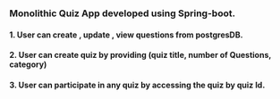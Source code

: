 ### Monolithic Quiz App developed using Spring-boot.

#### 1. User can create , update , view questions from postgresDB.
#### 2. User can create quiz by providing (quiz title, number of Questions, category)
#### 3. User can participate in any quiz by accessing the quiz by quiz Id.
